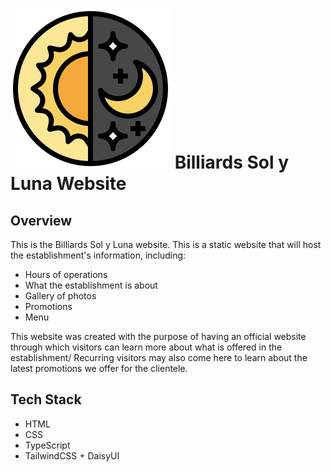# ![Billiards Sol Y Luna logo](./Assets/sunandmoon.png) Billiards Sol y Luna Website

## Overview
This is the Billiards Sol y Luna website. This is a static website that will host the establishment's information, including:
- Hours of operations
- What the establishment is about
- Gallery of photos
- Promotions
- Menu

This website was created with the purpose of having an official website through which visitors can learn more about what is offered in the establishment/ Recurring visitors may also come here to learn about the latest promotions we offer for the clientele.
## Tech Stack
- HTML
- CSS
- TypeScript
- TailwindCSS + DaisyUI